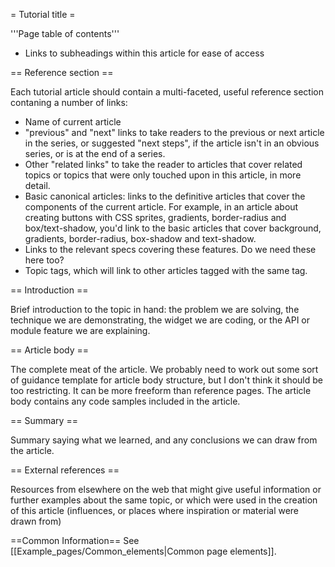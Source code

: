 = Tutorial title =

'''Page table of contents'''
* Links to subheadings within this article for ease of access

== Reference section ==

Each tutorial article should contain a multi-faceted, useful reference section contaning a number of links:

* Name of current article
* "previous" and "next" links to take readers to the previous or next article in the series, or suggested "next steps", if the article isn't in an obvious series, or is at the end of a series.
* Other "related links" to take the reader to articles that cover related topics or topics that were only touched upon in this article, in more detail.
* Basic canonical articles: links to the definitive articles that cover the components of the current article. For example, in an article about creating buttons with CSS sprites, gradients, border-radius and box/text-shadow, you'd link to the basic articles that cover background, gradients, border-radius, box-shadow and text-shadow.
* Links to the relevant specs covering these features. Do we need these here too?
* Topic tags, which will link to other articles tagged with the same tag.

== Introduction ==

Brief introduction to the topic in hand: the problem we are solving, the technique we are demonstrating, the widget we are coding, or the API or module feature we are explaining.

== Article body ==

The complete meat of the article. We probably need to work out some sort of guidance template for article body structure, but I don't think it should be too restricting. It can be more freeform than reference pages. The article body contains any code samples included in the article.

== Summary ==

Summary saying what we learned, and any conclusions we can draw from the article.

== External references ==

Resources from elsewhere on the web that might give useful information or further examples about the same topic, or which were used in the creation of this article (influences, or places where inspiration or material were drawn from)

==Common Information==
See [[Example_pages/Common_elements|Common page elements]].